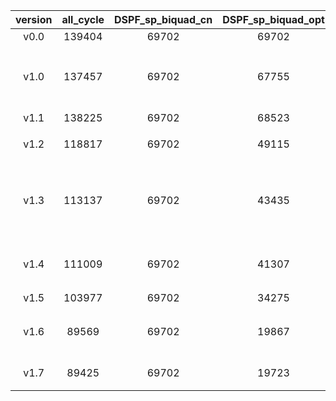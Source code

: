 |version|all_cycle|DSPF_sp_biquad_cn|DSPF_sp_biquad_opt|date|acc_rate|contributor| comment |
|:-:|:-:|:-:|:-:|:-:|:-:|:-:|:-:|
|v0.0|139404|69702|69702|202104261116|0%|zhuanshulz||
|v1.0|137457|69702|67755|202105141853|2.79%|zhuanshulz| 将b[] * X[]通过向量单元完成 |
|v1.1|138225|69702|68523|202105142020|1.69%|zhuanshulz| bug修复 |
|v1.2|118817|69702|49115|202105142105|29.53%|zhuanshulz| 乘加操作串行化 |
|v1.3|113137|69702|43435|202105142137|37.68%|zhuanshulz| b*x 通过向量计算完全后只移回需要加的部分 |
|v1.4|111009|69702|41307|202105142137|40.73%|zhuanshulz| 将向量乘改为向量乘加 |
|v1.5|103977|69702|34275|202105151505|50.83%|zhuanshulz| 循环展开 |
|v1.6|89569|69702|19867|202105151523|71.49%|zhuanshulz| 将访存读操作从循环中取出 |
|v1.7|89425|69702|19723|202105151559|71.70%|zhuanshulz| 细节访存优化 |
